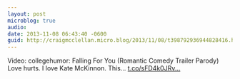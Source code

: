 ```yaml
---
layout: post
microblog: true
audio: 
date: 2013-11-08 06:43:40 -0600
guid: http://craigmcclellan.micro.blog/2013/11/08/t398792936944828416.html
---
```

Video: collegehumor: Falling For You (Romantic Comedy Trailer Parody) Love hurts. I love Kate McKinnon. This... [t.co/sFD4k0JRv...](http://t.co/sFD4k0JRvr)
